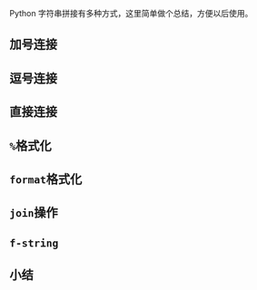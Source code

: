Python 字符串拼接有多种方式，这里简单做个总结，方便以后使用。

## 加号连接

## 逗号连接

## 直接连接

## `%`格式化

## `format`格式化

## `join`操作

## `f-string`

## 小结
